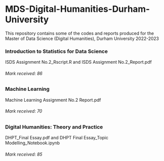 # MDS-Digital-Humanities-Durham-University
This repository contains some of the codes and reports produced for the Master of Data Science (Digital Humanities), Durham University 2022-2023

### Introduction to Statistics for Data Science
ISDS Assignment No.2_Rscript.R and ISDS Assignment No.2_Report.pdf 
###### Mark received: 86

### Machine Learning
Machine Learning Assignment No.2 Report.pdf
###### Mark received: 70

### Digital Humanities: Theory and Practice
DHPT_Final Essay.pdf and DHPT Final Essay_Topic Modelling_Notebook.ipynb
###### Mark received: 85

